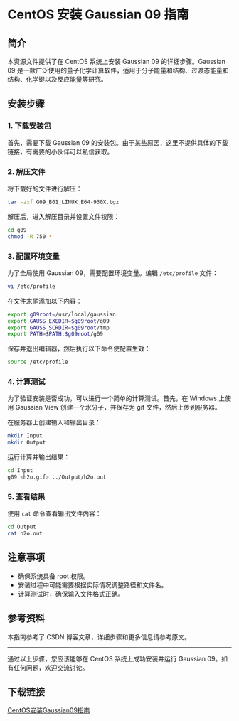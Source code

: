 # CentOS 安装 Gaussian 09 指南

## 简介
本资源文件提供了在 CentOS 系统上安装 Gaussian 09 的详细步骤。Gaussian 09 是一款广泛使用的量子化学计算软件，适用于分子能量和结构、过渡态能量和结构、化学键以及反应能量等研究。

## 安装步骤

### 1. 下载安装包
首先，需要下载 Gaussian 09 的安装包。由于某些原因，这里不提供具体的下载链接，有需要的小伙伴可以私信获取。

### 2. 解压文件
将下载好的文件进行解压：
```bash
tar -zxf G09_B01_LINUX_E64-930X.tgz
```
解压后，进入解压目录并设置文件权限：
```bash
cd g09
chmod -R 750 *
```

### 3. 配置环境变量
为了全局使用 Gaussian 09，需要配置环境变量。编辑 `/etc/profile` 文件：
```bash
vi /etc/profile
```
在文件末尾添加以下内容：
```bash
export g09root=/usr/local/gaussian
export GAUSS_EXEDIR=$g09root/g09
export GAUSS_SCRDIR=$g09root/tmp
export PATH=$PATH:$g09root/g09
```
保存并退出编辑器，然后执行以下命令使配置生效：
```bash
source /etc/profile
```

### 4. 计算测试
为了验证安装是否成功，可以进行一个简单的计算测试。首先，在 Windows 上使用 Gaussian View 创建一个水分子，并保存为 gif 文件，然后上传到服务器。

在服务器上创建输入和输出目录：
```bash
mkdir Input
mkdir Output
```
运行计算并输出结果：
```bash
cd Input
g09 <h2o.gif> ../Output/h2o.out
```

### 5. 查看结果
使用 `cat` 命令查看输出文件内容：
```bash
cd Output
cat h2o.out
```

## 注意事项
- 确保系统具备 root 权限。
- 安装过程中可能需要根据实际情况调整路径和文件名。
- 计算测试时，确保输入文件格式正确。

## 参考资料
本指南参考了 CSDN 博客文章，详细步骤和更多信息请参考原文。

---

通过以上步骤，您应该能够在 CentOS 系统上成功安装并运行 Gaussian 09。如有任何问题，欢迎交流讨论。

## 下载链接

[CentOS安装Gaussian09指南](https://pan.quark.cn/s/a6031b303913)